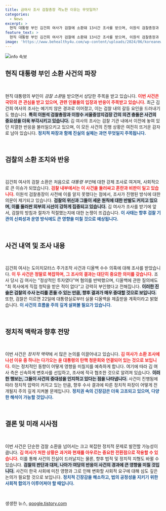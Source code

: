 ```yaml
---
title: 금여사 조사 검찰총장 격노한 이유는 무엇일까?
categories:
  - News
excerpt: >
  현직 대통령 부인 김건희 여사가 검찰에 소환돼 13시간 조사를 받으며, 이원석 검찰총장과 이창수 중앙지검장 간의 갈등이 폭발했다. 비정상적 조사 장소와 절차에 대한 논란이 일며 검찰 내부가 발칵 뒤집혔다. 과연 이 사건이 정치적으로 어떤 파장을 불러일으킬까?
feature_text: >
  현직 대통령 부인 김건희 여사가 검찰에 소환돼 13시간 조사를 받으며, 이원석 검찰총장과 이창수 중앙지검장 간의 갈등이 폭발했다. 비정상적 조사 장소와 절차에 대한 논란이 일며 검찰 내부가 발칵 뒤집혔다. 과연 이 사건이 정치적으로 어떤 파장을 불러일으킬까?
image: 'https://www.behealthy4u.com/wp-content/uploads/2024/06/koreanews.jpg'
---
```


<p><img src="https://www.behealthy4u.com/wp-content/uploads/2024/06/koreanews.jpg" alt="info 속보" /></p>

<h2 data-ke-size="size26">현직 대통령 부인 소환 사건의 파장</h2>

<p data-ke-size="size16">&nbsp;</p>

<p>현직 대통령의 부인이 <em>검찰 소환</em>을 받으면서 상당한 주목을 받고 있습니다. <b><span style="color: #ee2323;">이번 사건은 국민의 큰 관심을 받고 있으며, 관련 인물들의 입장과 반응이 주목받고 있습니다.</span></b> 최근 김건희 여사의 조사는 예기치 않은 경과로 이어졌고, 이는 검찰 내의 갈등 요인을 드러내기도 했습니다. <b><span style="background-color: #21538527;">특히 이원석 검찰총장과 이창수 서울중앙지검장 간의 의견 충돌은 사건의 중요성을 더욱 부각시키고 있습니다.</span></b> 김 여사의 조사는 검찰 기관 내에서 이전에 놓여 있던 치열한 반응을 불러일으키고 있으며, 이 모든 사건의 진행 상황은 여전히 뜨거운 감자로 남아 있습니다. <b><span style="color: #1a5490;">정치적 파장과 함께 진실의 실체는 과연 무엇일지 주목됩니다.</span></b></p>

<p data-ke-size="size16">&nbsp;</p>

<h2 data-ke-size="size26">검찰의 소환 조치와 반응</h2>

<p data-ke-size="size16">&nbsp;</p>

<p>김건희 여사의 검찰 소환은 처음으로 <em>대통령 부인</em>에 대한 강제 조사로 여겨져, 사회적으로 큰 이슈가 되었습니다. <b><span style="color: #ee2323;">검찰 내부에서는 이 사건을 둘러싸고 혼란과 비판이 일고 있습니다.</span></b> 이원석 검찰총장이 사전에 이를 알지 못했다는 점에서, 조사가 진행된 방식에 대한 의문이 제기되고 있습니다. <b><span style="background-color: #21538527;">검찰의 위신과 그들이 세운 원칙에 대한 반발도 커지고 있으며, 이를 둘러싼 외부의 시선이 강하게 집중되고 있습니다.</span></b> 김 여사가 조사를 받기에 앞서, 검찰의 방침과 절차가 적절했는지에 대한 논쟁이 뜨겁습니다. <b><span style="color: #1a5490;">이 사태는 향후 검찰 기관의 신뢰성과 운영 방식에도 큰 영향을 미칠 것으로 예상됩니다.</span></b></p>

<p data-ke-size="size16">&nbsp;</p>

<h2 data-ke-size="size26">사건 내역 및 조사 내용</h2>

<p data-ke-size="size16">&nbsp;</p>

<p>김건희 여사는 도이치모터스 주가조작 사건과 디올백 수수 의혹에 대해 조사를 받았습니다. <b><span style="color: #ee2323;">이 두 사건은 정말로 복잡하며, 그 조사의 결과는 대단히 중요한 의미를 갖습니다.</span></b> 조사 당시 김 여사는 "정상적인 투자였다"며 혐의를 반박했으며, 디올백에 관한 질의에도 "최 목사에게 직접 청탁을 받은 적이 없다"고 강력히 부인했다고 전해집니다. <b><span style="background-color: #21538527;">이러한 진술은 검찰의 수사 논리를 흔들 수 있는 만큼, 향후 결과가 매우 중대할 것으로 보입니다.</span></b> 또한, 검찰은 이르면 22일에 대통령실로부터 실물 디올백을 제출받을 계획이라고 밝혔습니다. <b><span style="color: #1a5490;">이 사건의 흐름을 주의 깊게 살펴볼 필요가 있습니다.</span></b></p>

<p data-ke-size="size16">&nbsp;</p>

<h2 data-ke-size="size26">정치적 맥락과 향후 전망</h2>

<p data-ke-size="size16">&nbsp;</p>

<p>이번 사건은 <em>정치적 맥락</em>에 서 많은 논의를 이끌어내고 있습니다. <b><span style="color: #ee2323;">김 여사가 소환 조사에 나선 이유 중 하나는 다가오는 윤 대통령의 탄핵 청문회와 연결되어 있는 것으로 보입니다.</span></b> 이는 정치적인 동향이 어떻게 영향을 미칠지를 예측하게 합니다. 여기에 따라 김 여사 측은 신속하게 변호사를 선임하고, 조사에 적극 협조한 것으로 알려져 있습니다. <b><span style="background-color: #21538527;">이러한 행보는, 그들이 사건의 중대성을 인지하고 있다는 점을 나타냅니다.</span></b> 사건이 진행됨에 따라 정치적 압력이 커지고 있는 만큼, 향후 수사 결과에 따른 정치적 파장이 어떻게 전개될지 주의 깊게 지켜볼 문제입니다. <b><span style="color: #1a5490;">정치권 속의 긴장감은 더욱 고조되고 있으며, 다양한 해석이 가능할 것입니다.</span></b></p>

<p data-ke-size="size16">&nbsp;</p>

<h2 data-ke-size="size26">결론 및 미래 시사점</h2>

<p data-ke-size="size16">&nbsp;</p>

<p>이번 사건은 단순한 검찰 소환을 넘어서는 크고 복잡한 정치적 문제로 발전할 가능성이 큽니다. <b><span style="color: #ee2323;">김 여사가 처한 상황은 과거와 현재를 아우르는 중요한 전환점으로 작용할 수 있습니다.</span></b> 이를 통해 사건의 진실이 드러날지는 물론, 향후 법적 및 정치적 지형도 바뀔 수 있습니다. <b><span style="background-color: #21538527;">검찰의 판단과 대처, 나아가 여당의 반응이 사건의 경과에 큰 영향을 미칠 것입니다.</span></b> 사건이 한국 사회에 미친 영향과 그로 인해 변화할 사회적 요구에 대해 심도 깊은 논의가 필요할 것으로 보입니다. <b><span style="color: #1a5490;">정치적 긴장감을 해소하고, 법의 공정성을 지키기 위한 사회적 합의가 이루어져야 할 때입니다.</span></b></p>

<p data-ke-size="size16">&nbsp;</p>
생생한 뉴스, <a href="https://qoogle.tistory.com" rel="dofollow">qoogle.tistory.com</a>


